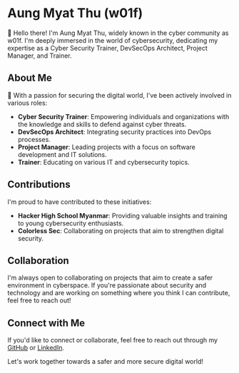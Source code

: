 # Aung Myat Thu (w01f)

 👋 Hello there! I'm Aung Myat Thu, widely known in the cyber community as w01f. I'm deeply immersed in the world of cybersecurity, dedicating my expertise as a Cyber Security Trainer, DevSecOps Architect, Project Manager, and Trainer.

## About Me

👀 With a passion for securing the digital world, I've been actively involved in various roles:

- **Cyber Security Trainer**: Empowering individuals and organizations with the knowledge and skills to defend against cyber threats.
- **DevSecOps Architect**: Integrating security practices into DevOps processes.
- **Project Manager**: Leading projects with a focus on software development and IT solutions.
- **Trainer**: Educating on various IT and cybersecurity topics.

## Contributions

I'm proud to have contributed to these initiatives:

- **Hacker High School Myanmar**: Providing valuable insights and training to young cybersecurity enthusiasts.
- **Colorless Sec**: Collaborating on projects that aim to strengthen digital security.

## Collaboration

I'm always open to collaborating on projects that aim to create a safer environment in cyberspace. If you're passionate about security and technology and are working on something where you think I can contribute, feel free to reach out!

## Connect with Me

If you'd like to connect or collaborate, feel free to reach out through my [GitHub](https://github.com/zenzue) or [LinkedIn](https://www.linkedin.com/in/w01f).

Let's work together towards a safer and more secure digital world!

